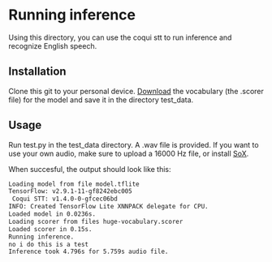 # Running inference

Using this directory, you can use the coqui stt to run inference and recognize English speech.

## Installation

Clone this git to your personal device.
[Download](https://coqui.ai/english/coqui/v1.0.0-huge-vocab) the vocabulary (the .scorer file) for the model and save it in the directory test_data.

## Usage

Run test.py in the test_data directory. A .wav file is provided. If you want to use your own audio, make sure to upload a 16000 Hz file, or install [SoX](https://sox.sourceforge.net/).

When succesful, the output should look like this:

```bash
Loading model from file model.tflite
TensorFlow: v2.9.1-11-gf8242ebc005
 Coqui STT: v1.4.0-0-gfcec06bd
INFO: Created TensorFlow Lite XNNPACK delegate for CPU.
Loaded model in 0.0236s.
Loading scorer from files huge-vocabulary.scorer
Loaded scorer in 0.15s.
Running inference.
no i do this is a test
Inference took 4.796s for 5.759s audio file.
```